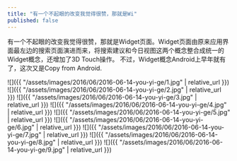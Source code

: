```yaml
---
title: "有一个不起眼的改变我觉得很赞，那就是Wi"
published: false
---
```

有一个不起眼的改变我觉得很赞，那就是Widget页面。Widget页面由原来应用界面最左边的搜索页面演进而来，将搜索建议和今日视图这两个概念整合成统一的Widget概念，还增加了3D Touch操作。
不过，Widget概念Android上早年就有了，这次又是Copy from Android.



![]({{ "/assets/images/2016/06/2016-06-14-you-yi-ge/1.jpg" | relative_url }})
![]({{ "/assets/images/2016/06/2016-06-14-you-yi-ge/2.jpg" | relative_url }})
![]({{ "/assets/images/2016/06/2016-06-14-you-yi-ge/3.jpg" | relative_url }})
![]({{ "/assets/images/2016/06/2016-06-14-you-yi-ge/4.jpg" | relative_url }})
![]({{ "/assets/images/2016/06/2016-06-14-you-yi-ge/5.jpg" | relative_url }})
![]({{ "/assets/images/2016/06/2016-06-14-you-yi-ge/6.jpg" | relative_url }})
![]({{ "/assets/images/2016/06/2016-06-14-you-yi-ge/7.jpg" | relative_url }})
![]({{ "/assets/images/2016/06/2016-06-14-you-yi-ge/8.jpg" | relative_url }})
![]({{ "/assets/images/2016/06/2016-06-14-you-yi-ge/9.jpg" | relative_url }})
